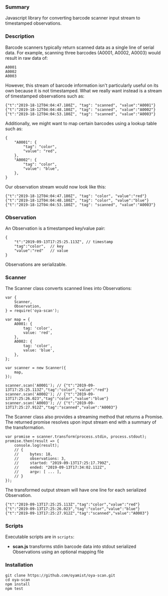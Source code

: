 ### Summary
Javascript library for converting barcode scanner 
input stream to timestamped observations.

### Description
Barcode scanners typically return scanned data as a single line of serial data.
For example, scanning three barcodes (A0001, A0002, A0003) would result in raw data of:

```
A0001
A0002
A0003
```

However, this stream of barcode information isn't particularly useful 
on its own because it is not timestamped. 
What we really want instead is a stream of timestamped observations such as:

```JS
{"t":"2019-18-12T04:04:47.180Z", "tag": "scanned", "value":"A0001"}
{"t":"2019-18-12T04:04:48.180Z", "tag": "scanned", "value":"A0002"}
{"t":"2019-18-12T04:04:53.180Z", "tag": "scanned", "value":"A0003"}
```

Additionally, we might want to map certain barcodes using a lookup table
such as:

```JS
{
    "A0001": {
        "tag": "color",
        "value": "red",
    },
    "A0002": {
        "tag": "color",
        "value": "blue",
    },
}
```

Our observation stream would now look like this:

```JS
{"t":"2019-18-12T04:04:47.180Z", "tag": "color", "value":"red"}
{"t":"2019-18-12T04:04:48.180Z", "tag": "color", "value":"blue"}
{"t":"2019-18-12T04:04:53.180Z", "tag": "scanned", "value":"A0003"}
```

### Observation
An Observation is a timestamped key/value pair:

```JS
{
    "t":"2019-09-13T17:25:25.113Z", // timestamp
    "tag":"color",  // key
    "value":"red"   // value
}
```

Observations are serializable.

### Scanner
The Scanner class converts scanned lines into Observations: 

```JS
var {
    Scanner,
    Observation,
} = require('oya-scan');

var map = {
    A0001: {
        tag: 'color',
        value: 'red',
    },
    A0002: {
        tag: 'color',
        value: 'blue',
    },
};

var scanner = new Scanner({
    map,
});

scanner.scan('A0001'); // {"t":"2019-09-13T17:25:25.113Z","tag":"color","value":"red"}
scanner.scan('A0002'); // {"t":"2019-09-13T17:25:26.023","tag":"color","value":"blue"}
scanner.scan('A0003'); // {"t":"2019-09-13T17:25:27.912Z","tag":"scanned","value":"A0003"}
```

The Scanner class also provides a streaming method that returns a Promise.
The returned promise resolves upon input stream end with a summary 
of the transformation. 

```JS
var promise = scanner.transform(process.stdin, process.stdout);
promise.then(result => {
    console.log(result);
    // {
    //     bytes: 18,
    //     observations: 3,
    //     started: "2019-09-13T17:25:17.799Z",
    //     ended: "2019-09-13T17:34:02.112Z",
    //     argv: [ ... ],
    // }
});
```

The transformed output stream will
have one line for each serialized Observation.

```JS
{"t":"2019-09-13T17:25:25.113Z","tag":"color","value":"red"}
{"t":"2019-09-13T17:25:26.023","tag":"color","value":"blue"}
{"t":"2019-09-13T17:25:27.912Z","tag":"scanned","value":"A0003"}
```

### Scripts
Executable scripts are in `scripts`:

* **scan.js** transforms stdin barcode data into stdout serialized Observations using an optional mapping file

### Installation

```
git clone https://github.com/oyamist/oya-scan.git
cd oya-scan
npm install
npm test
```
